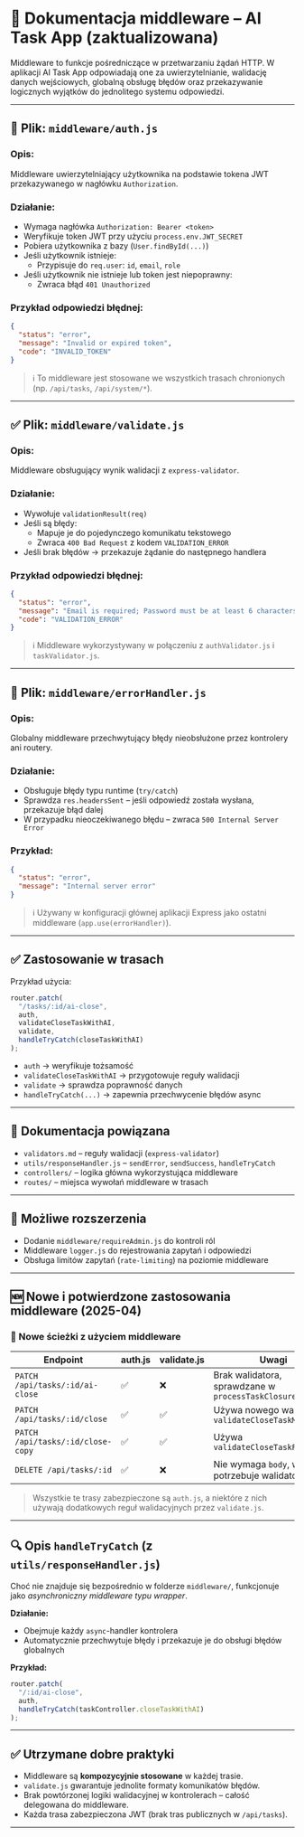 # 🧱 Dokumentacja middleware – AI Task App (zaktualizowana)

Middleware to funkcje pośredniczące w przetwarzaniu żądań HTTP. W aplikacji AI Task App odpowiadają one za uwierzytelnianie, walidację danych wejściowych, globalną obsługę błędów oraz przekazywanie logicznych wyjątków do jednolitego systemu odpowiedzi.

---

## 🔐 Plik: `middleware/auth.js`

### Opis:

Middleware uwierzytelniający użytkownika na podstawie tokena JWT przekazywanego w nagłówku `Authorization`.

### Działanie:

- Wymaga nagłówka `Authorization: Bearer <token>`
- Weryfikuje token JWT przy użyciu `process.env.JWT_SECRET`
- Pobiera użytkownika z bazy (`User.findById(...)`)
- Jeśli użytkownik istnieje:
  - Przypisuje do `req.user`: `id`, `email`, `role`
- Jeśli użytkownik nie istnieje lub token jest niepoprawny:
  - Zwraca błąd `401 Unauthorized`

### Przykład odpowiedzi błędnej:

```json
{
  "status": "error",
  "message": "Invalid or expired token",
  "code": "INVALID_TOKEN"
}
```

> ℹ️ To middleware jest stosowane we wszystkich trasach chronionych (np. `/api/tasks`, `/api/system/*`).

---

## ✅ Plik: `middleware/validate.js`

### Opis:

Middleware obsługujący wynik walidacji z `express-validator`.

### Działanie:

- Wywołuje `validationResult(req)`
- Jeśli są błędy:
  - Mapuje je do pojedynczego komunikatu tekstowego
  - Zwraca `400 Bad Request` z kodem `VALIDATION_ERROR`
- Jeśli brak błędów → przekazuje żądanie do następnego handlera

### Przykład odpowiedzi błędnej:

```json
{
  "status": "error",
  "message": "Email is required; Password must be at least 6 characters long",
  "code": "VALIDATION_ERROR"
}
```

> ℹ️ Middleware wykorzystywany w połączeniu z `authValidator.js` i `taskValidator.js`.

---

## 🧠 Plik: `middleware/errorHandler.js`

### Opis:

Globalny middleware przechwytujący błędy nieobsłużone przez kontrolery ani routery.

### Działanie:

- Obsługuje błędy typu runtime (`try/catch`)
- Sprawdza `res.headersSent` – jeśli odpowiedź została wysłana, przekazuje błąd dalej
- W przypadku nieoczekiwanego błędu – zwraca `500 Internal Server Error`

### Przykład:

```json
{
  "status": "error",
  "message": "Internal server error"
}
```

> ℹ️ Używany w konfiguracji głównej aplikacji Express jako ostatni middleware (`app.use(errorHandler)`).

---

## ✅ Zastosowanie w trasach

Przykład użycia:

```js
router.patch(
  "/tasks/:id/ai-close",
  auth,
  validateCloseTaskWithAI,
  validate,
  handleTryCatch(closeTaskWithAI)
);
```

- `auth` → weryfikuje tożsamość
- `validateCloseTaskWithAI` → przygotowuje reguły walidacji
- `validate` → sprawdza poprawność danych
- `handleTryCatch(...)` → zapewnia przechwycenie błędów async

---

## 📄 Dokumentacja powiązana

- `validators.md` – reguły walidacji (`express-validator`)
- `utils/responseHandler.js` – `sendError`, `sendSuccess`, `handleTryCatch`
- `controllers/` – logika główna wykorzystująca middleware
- `routes/` – miejsca wywołań middleware w trasach

---

## 🔄 Możliwe rozszerzenia

- Dodanie `middleware/requireAdmin.js` do kontroli ról
- Middleware `logger.js` do rejestrowania zapytań i odpowiedzi
- Obsługa limitów zapytań (`rate-limiting`) na poziomie middleware

---

## 🆕 Nowe i potwierdzone zastosowania middleware (2025-04)

### 🔄 Nowe ścieżki z użyciem middleware

| Endpoint                          | auth.js | validate.js | Uwagi                                                |
| --------------------------------- | ------- | ----------- | ---------------------------------------------------- |
| `PATCH /api/tasks/:id/ai-close`   | ✅      | ❌          | Brak walidatora, sprawdzane w `processTaskClosure()` |
| `PATCH /api/tasks/:id/close`      | ✅      | ✅          | Używa nowego walidatora `validateCloseTaskManually`  |
| `PATCH /api/tasks/:id/close-copy` | ✅      | ✅          | Używa `validateCloseTaskFromOther`                   |
| `DELETE /api/tasks/:id`           | ✅      | ❌          | Nie wymaga `body`, więc nie potrzebuje walidatora    |

> Wszystkie te trasy zabezpieczone są `auth.js`, a niektóre z nich używają dodatkowych reguł walidacyjnych przez `validate.js`.

---

## 🔍 Opis `handleTryCatch` (z `utils/responseHandler.js`)

Choć nie znajduje się bezpośrednio w folderze `middleware/`, funkcjonuje jako _asynchroniczny middleware typu wrapper_.

**Działanie:**

- Obejmuje każdy `async`-handler kontrolera
- Automatycznie przechwytuje błędy i przekazuje je do obsługi błędów globalnych

**Przykład:**

```js
router.patch(
  "/:id/ai-close",
  auth,
  handleTryCatch(taskController.closeTaskWithAI)
);
```

---

## ✅ Utrzymane dobre praktyki

- Middleware są **kompozycyjnie stosowane** w każdej trasie.
- `validate.js` gwarantuje jednolite formaty komunikatów błędów.
- Brak powtórzonej logiki walidacyjnej w kontrolerach – całość delegowana do middleware.
- Każda trasa zabezpieczona JWT (brak tras publicznych w `/api/tasks`).

---
